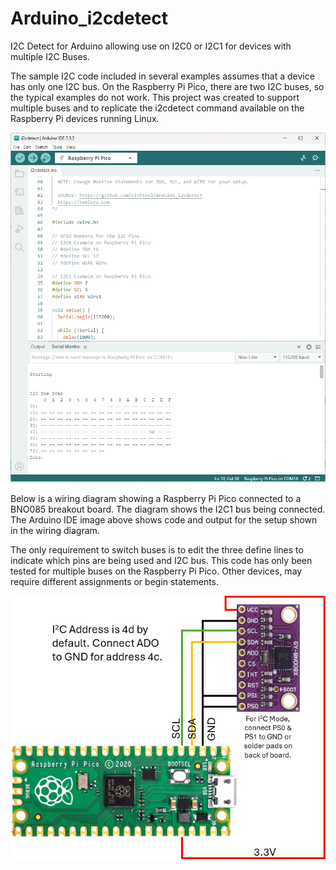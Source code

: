 # Arduino_i2cdetect
I2C Detect for Arduino allowing use on I2C0 or I2C1 for devices with multiple I2C Buses.

The sample I2C code included in several examples assumes that a device has only one I2C bus. On the Raspberry Pi Pico, there are two I2C buses, so the typical examples do not work. This project was created to support multiple buses and to replicate the i2cdetect command available on the Raspberry Pi devices running Linux.

![Arduino IDE showing code and output](/images/SampleOutputArduinoIDE.png)

Below is a wiring diagram showing a Raspberry Pi Pico connected to a BNO085 breakout board. The diagram shows the I2C1 bus being connected. The Arduino IDE image above shows code and output for the setup shown in the wiring diagram.

The only requirement to switch buses is to edit the three define lines to indicate which pins are being used and I2C bus. This code has only been tested for multiple buses on the Raspberry Pi Pico. Other devices, may require different assignments or begin statements.

![Wiring diagram for Raspberry Pi Pico and GY-BNO085 AR VR IMU High Accuracy Nine-Axis 9DOF](/images/BNO085_c.png)